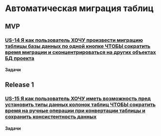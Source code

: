 # Автоматическая миграция таблиц

## MVP

### [US-14 Я как пользователь ХОЧУ произвести миграцию таблицы базы данных по одной кнопке ЧТОБЫ сократить время миграции и сконцентрироваться на других объектах БД проекта](../ac/AC.md#us14)

#### Задачи


## Release 1

### [US-15 Я как пользователь ХОЧУ иметь возможность пред установить типы данных колонок таблиц ЧТОБЫ сократить время на ручные операции при конвертации таблицы и сохранить консистентность данных](../ac/AC.md#us15)

#### Задачи